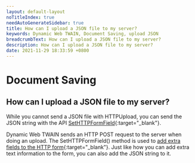 ```yaml
---
layout: default-layout
noTitleIndex: true
needAutoGenerateSidebar: true
title: How can I upload a JSON file to my server?
keywords: Dynamic Web TWAIN, Document Saving, upload JSON
breadcrumbText: How can I upload a JSON file to my server?
description: How can I upload a JSON file to my server?
date: 2021-11-29 18:33:59 +0800
---
```


# Document Saving

## How can I upload a JSON file to my server?

While you cannot send a JSON file with HTTPUpload, you can send the JSON string with the API [SetHTTPFormField](/_articles/info/api/WebTwain_IO.md#sethttpformfield){:target="_blank"}.

Dynamic Web TWAIN sends an HTTP POST request to the server when doing an upload. The SetHTTPFormField() method is used to [add extra fields to the HTTP form](/_articles/faq/additional-form-fields.md){:target="_blank"}. Just like how you can add extra text information to the form, you can also add the JSON string to it.
